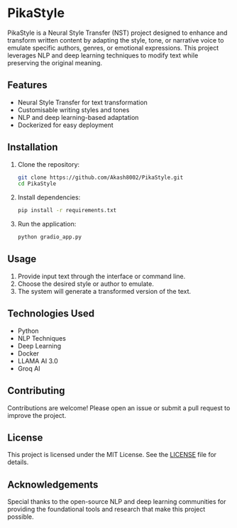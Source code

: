 # PikaStyle

PikaStyle is a Neural Style Transfer (NST) project designed to enhance and transform written content by adapting the style, tone, or narrative voice to emulate specific authors, genres, or emotional expressions. This project leverages NLP and deep learning techniques to modify text while preserving the original meaning.

## Features
- Neural Style Transfer for text transformation
- Customisable writing styles and tones
- NLP and deep learning-based adaptation
- Dockerized for easy deployment

## Installation

1. Clone the repository:
   ```bash
   git clone https://github.com/Akash8002/PikaStyle.git
   cd PikaStyle
   ```
2. Install dependencies:
   ```bash
   pip install -r requirements.txt
   ```
3. Run the application:
   ```bash
   python gradio_app.py
   ```

## Usage
1. Provide input text through the interface or command line.
2. Choose the desired style or author to emulate.
3. The system will generate a transformed version of the text.

## Technologies Used
- Python
- NLP Techniques
- Deep Learning
- Docker
- LLAMA AI 3.0
- Groq AI

## Contributing
Contributions are welcome! Please open an issue or submit a pull request to improve the project.

## License
This project is licensed under the MIT License. See the [LICENSE](LICENSE) file for details.

## Acknowledgements
Special thanks to the open-source NLP and deep learning communities for providing the foundational tools and research that make this project possible.

